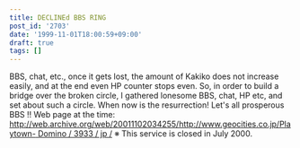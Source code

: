 ```yaml
---
title: DECLINEd BBS RING
post_id: '2703'
date: '1999-11-01T18:00:59+09:00'
draft: true
tags: []
---
```


BBS, chat, etc., once it gets lost, the amount of Kakiko does not increase easily, and at the end even HP counter stops even. So, in order to build a bridge over the broken circle, I gathered lonesome BBS, chat, HP etc, and set about such a circle. When now is the resurrection! Let's all prosperous BBS !! Web page at the time: [http://web.archive.org/web/20011102034255/http://www.geocities.co.jp/Playtown- Domino / 3933 / jp /](http://web.archive.org/web/20011102034255/http://www.geocities.co.jp/Playtown-Domino/3933/jp/) ※ This service is closed in July 2000.
